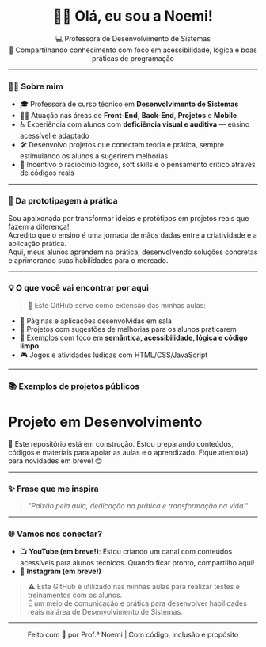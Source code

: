 <h1 align="center">👩‍🏫 Olá, eu sou a Noemi!</h1>

<p align="center">
  💻 Professora de Desenvolvimento de Sistemas <br/>
  🌟 Compartilhando conhecimento com foco em acessibilidade, lógica e boas práticas de programação
</p>

---

### 👩‍🔬 Sobre mim

- 🎓 Professora de curso técnico em **Desenvolvimento de Sistemas**
- 🧑‍🏫 Atuação nas áreas de **Front-End**, **Back-End**, **Projetos** e **Mobile**
- ♿ Experiência com alunos com **deficiência visual e auditiva** — ensino acessível e adaptado
- 🛠️ Desenvolvo projetos que conectam teoria e prática, sempre estimulando os alunos a sugerirem melhorias
- 💬 Incentivo o raciocínio lógico, soft skills e o pensamento crítico através de códigos reais

---

### 🚀 Da prototipagem à prática

Sou apaixonada por transformar ideias e protótipos em projetos reais que fazem a diferença!  
Acredito que o ensino é uma jornada de mãos dadas entre a criatividade e a aplicação prática.  
Aqui, meus alunos aprendem na prática, desenvolvendo soluções concretas e aprimorando suas habilidades para o mercado.

---

### 💡 O que você vai encontrar por aqui

> 💬 Este GitHub serve como extensão das minhas aulas:
- 📄 Páginas e aplicações desenvolvidas em sala
- 🔁 Projetos com sugestões de melhorias para os alunos praticarem
- 🧩 Exemplos com foco em **semântica, acessibilidade, lógica e código limpo**
- 🎮 Jogos e atividades lúdicas com HTML/CSS/JavaScript

---

### 📚 Exemplos de projetos públicos

# Projeto em Desenvolvimento

🚧 Este repositório está em construção.
Estou preparando conteúdos, códigos e materiais para apoiar as aulas e o aprendizado.
Fique atento(a) para novidades em breve! 😊

---

### ✨ Frase que me inspira

> _"Paixão pela aula, dedicação na prática e transformação na vida."_

---

### 🌐 Vamos nos conectar?

- 📺 **YouTube (em breve!)**: Estou criando um canal com conteúdos acessíveis para alunos técnicos. Quando ficar pronto, compartilho aqui!  
- 📸 **Instagram (em breve!)**  

> ⚠️ Este GitHub é utilizado nas minhas aulas para realizar testes e treinamentos com os alunos.  
> É um meio de comunicação e prática para desenvolver habilidades reais na área de Desenvolvimento de Sistemas.
  
---

<p align="center">Feito com 💜 por Prof.ª Noemi | Com código, inclusão e propósito</p>
